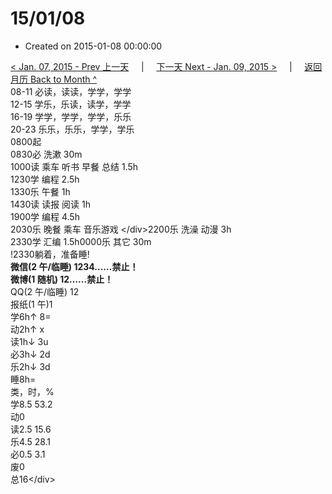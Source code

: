 # 15/01/08

* Created on 2015-01-08 00:00:00

[&lt; Jan. 07, 2015 - Prev 上一天](d07.md)     \|     [下一天 Next - Jan. 09, 2015 &gt;](d09.md)     \|     [返回月历 Back to Month ^](index.md)   
08-11 必读，读读，学学，学学  
12-15 学乐，乐读，读学，学学  
16-19 学学，学学，学学，乐乐  
20-23 乐乐，乐乐，学学，学乐  
0800起  
0830必 洗漱 30m  
1000读 乘车 听书 早餐 总结 1.5h  
1230学 编程 2.5h  
1330乐 午餐 1h  
1430读 读报 阅读 1h  
1900学 编程 4.5h  
2030乐 晚餐 乘车 音乐游戏 &lt;/div&gt;2200乐 洗澡 动漫 3h  
2330学 汇编 1.5h0000乐 其它 30m  
!2330躺着，准备睡!  
**微信\(2 午/临睡\) 1234……禁止！**  
**微博\(1 随机\) 12……禁止！**  
QQ\(2 午/临睡\) 12  
报纸\(1 午\)1  
学6h↑ 8=  
动2h↑ x  
读1h↓ 3u  
必3h↓ 2d  
乐2h↓ 3d  
睡8h=  
类，时，%  
学8.5 53.2  
动0  
读2.5 15.6  
乐4.5 28.1  
必0.5 3.1  
废0  
总16&lt;/div&gt;

